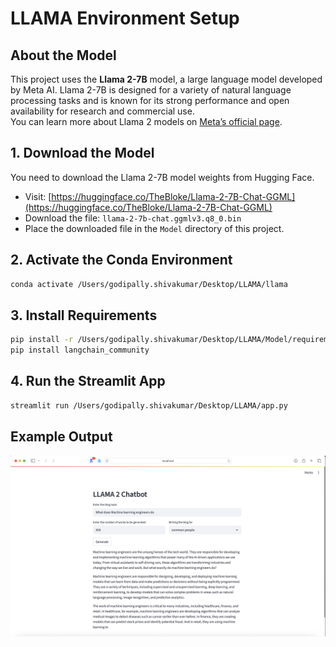 # LLAMA Environment Setup

## About the Model

This project uses the **Llama 2-7B** model, a large language model developed by Meta AI. Llama 2-7B is designed for a variety of natural language processing tasks and is known for its strong performance and open availability for research and commercial use.  
You can learn more about Llama 2 models on [Meta’s official page](https://ai.meta.com/resources/models-and-libraries/llama-downloads/).

## 1. Download the Model

You need to download the Llama 2-7B model weights from Hugging Face.  
- Visit: [https://huggingface.co/TheBloke/Llama-2-7B-Chat-GGML](https://huggingface.co/TheBloke/Llama-2-7B-Chat-GGML)
- Download the file: `llama-2-7b-chat.ggmlv3.q8_0.bin`
- Place the downloaded file in the `Model` directory of this project.

## 2. Activate the Conda Environment

```bash
conda activate /Users/godipally.shivakumar/Desktop/LLAMA/llama
```

## 3. Install Requirements

```bash
pip install -r /Users/godipally.shivakumar/Desktop/LLAMA/Model/requirements.txt
pip install langchain_community
```

## 4. Run the Streamlit App

```bash
streamlit run /Users/godipally.shivakumar/Desktop/LLAMA/app.py
```

## Example Output

![LLAMA 2 Chatbot Screenshot](screenshot.png)